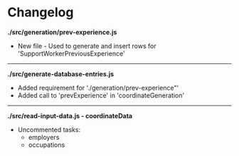 # Changelog

**./src/generation/prev-experience.js**
* New file - Used to generate and insert rows for 'SupportWorkerPreviousExperience'

---

**./src/generate-database-entries.js**
* Added requirement for './generation/prev-experience"'
* Added call to 'prevExperience' in 'coordinateGeneration'

---

**./src/read-input-data.js - coordinateData**
* Uncommented tasks:
	* employers
	* occupations
